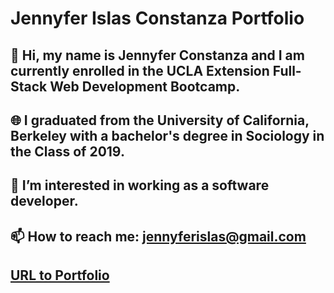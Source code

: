 # Jennyfer Islas Constanza Portfolio

## 👋 Hi, my name is Jennyfer Constanza and I am currently enrolled in the UCLA Extension Full-Stack Web Development Bootcamp.
## 🌐 I graduated from the University of California, Berkeley with a bachelor's degree in Sociology in the Class of 2019.
## 👀 I’m interested in working as a software developer.
## 📫 How to reach me: jennyferislas@gmail.com

## [URL to Portfolio](https://jennyferconstanza.github.io/Portfolio1/)

